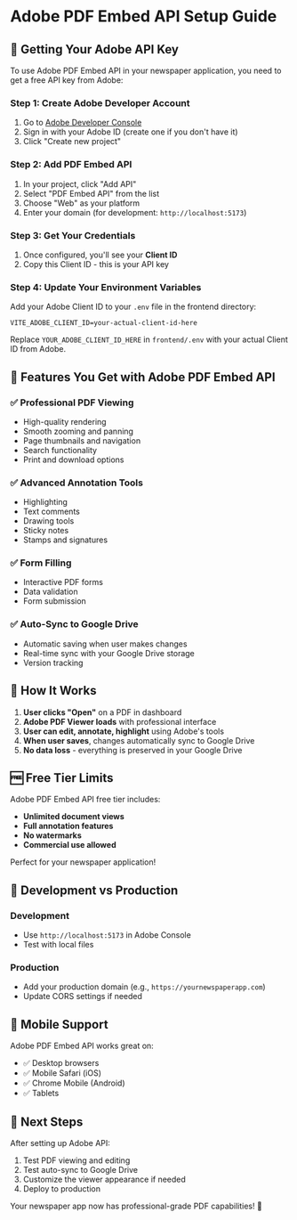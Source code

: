 # Adobe PDF Embed API Setup Guide

## 🔑 Getting Your Adobe API Key

To use Adobe PDF Embed API in your newspaper application, you need to get a free API key from Adobe:

### Step 1: Create Adobe Developer Account
1. Go to [Adobe Developer Console](https://developer.adobe.com/console)
2. Sign in with your Adobe ID (create one if you don't have it)
3. Click "Create new project"

### Step 2: Add PDF Embed API
1. In your project, click "Add API"
2. Select "PDF Embed API" from the list
3. Choose "Web" as your platform
4. Enter your domain (for development: `http://localhost:5173`)

### Step 3: Get Your Credentials
1. Once configured, you'll see your **Client ID**
2. Copy this Client ID - this is your API key

### Step 4: Update Your Environment Variables
Add your Adobe Client ID to your `.env` file in the frontend directory:

```env
VITE_ADOBE_CLIENT_ID=your-actual-client-id-here
```

Replace `YOUR_ADOBE_CLIENT_ID_HERE` in `frontend/.env` with your actual Client ID from Adobe.

## 🌟 Features You Get with Adobe PDF Embed API

### ✅ **Professional PDF Viewing**
- High-quality rendering
- Smooth zooming and panning
- Page thumbnails and navigation
- Search functionality
- Print and download options

### ✅ **Advanced Annotation Tools**
- Highlighting
- Text comments
- Drawing tools
- Sticky notes
- Stamps and signatures

### ✅ **Form Filling**
- Interactive PDF forms
- Data validation
- Form submission

### ✅ **Auto-Sync to Google Drive**
- Automatic saving when user makes changes
- Real-time sync with your Google Drive storage
- Version tracking

## 🚀 How It Works

1. **User clicks "Open"** on a PDF in dashboard
2. **Adobe PDF Viewer loads** with professional interface
3. **User can edit, annotate, highlight** using Adobe's tools
4. **When user saves**, changes automatically sync to Google Drive
5. **No data loss** - everything is preserved in your Google Drive

## 🆓 Free Tier Limits

Adobe PDF Embed API free tier includes:
- **Unlimited document views**
- **Full annotation features**
- **No watermarks**
- **Commercial use allowed**

Perfect for your newspaper application!

## 🔧 Development vs Production

### Development
- Use `http://localhost:5173` in Adobe Console
- Test with local files

### Production  
- Add your production domain (e.g., `https://yournewspaperapp.com`)
- Update CORS settings if needed

## 📱 Mobile Support

Adobe PDF Embed API works great on:
- ✅ Desktop browsers
- ✅ Mobile Safari (iOS)
- ✅ Chrome Mobile (Android)
- ✅ Tablets

## 🎯 Next Steps

After setting up Adobe API:
1. Test PDF viewing and editing
2. Test auto-sync to Google Drive
3. Customize the viewer appearance if needed
4. Deploy to production

Your newspaper app now has professional-grade PDF capabilities! 🎉